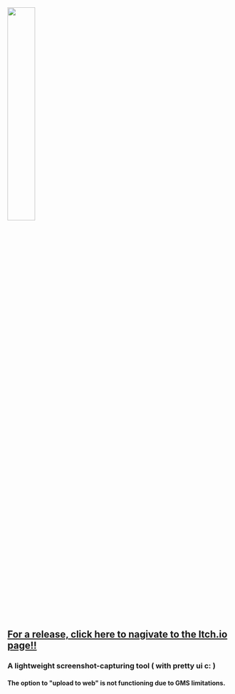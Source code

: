 <img align="center" height=35% width=35% src="https://imgur.com/tHk7t4t.png" />


## [__For a release, click here to nagivate to the Itch.io page!!__](https://stoozey.itch.io/screengrabber)
### A lightweight screenshot-capturing tool ( with pretty ui c: )

#### The option to "upload to web" is not functioning due to GMS limitations. 
